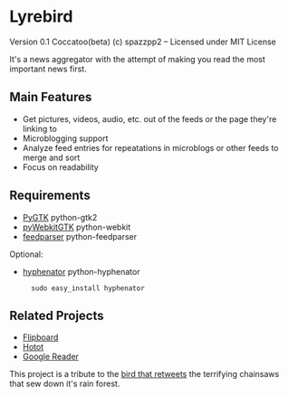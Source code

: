 Lyrebird
========

Version 0.1 Coccatoo(beta)
(c) spazzpp2 – Licensed under MIT License

It's a news aggregator with the attempt of making you read the most important news first.

Main Features
-------------

* Get pictures, videos, audio, etc. out of the feeds or the page they're linking to
* Microblogging support
* Analyze feed entries for repeatations in microblogs or other feeds to merge and sort
* Focus on readability

Requirements
------------
* [PyGTK](http://pygtk.org/) python-gtk2
* [pyWebkitGTK](http://code.google.com/p/pywebkitgtk/) python-webkit
* [feedparser](http://feedparser.org/) python-feedparser

Optional:

* [hyphenator](https://code.google.com/p/python-hyphenator/) python-hyphenator

        sudo easy_install hyphenator

Related Projects
----------------
* [Flipboard](http://flipboard.com/)
* [Hotot](http://code.google.com/p/hotot)
* [Google Reader](http://reader.google.com/)

This project is a tribute to the [bird that retweets](http://youtu.be/7XiQDgNUEMw) the terrifying chainsaws that sew down it's rain forest.
